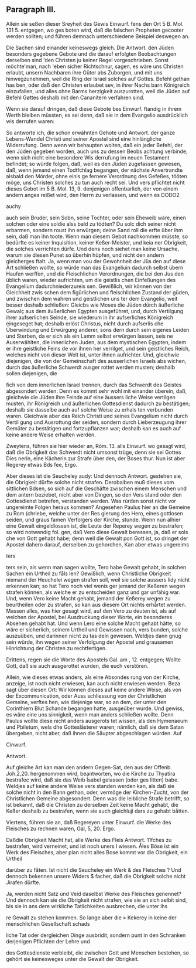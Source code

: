 

<!-- seite 683 -->

Paragraph III.
--------------

Allein sie seßen dieser Sreyheit des Gewis Einwurf. fens den Ort 5 B. Mol. 131 5. entgegen, wo ges boten wird, daß die falschen Propheten gecooter werden sollten; und führen demnach unterschiedene Beispiel deswegen an.

Die Sachen sind einander keineswegs gleich. Die Antwort. den Jüden besonders gegebene Gebote und die darauf erfolgten Beobachtungen derselben sind 'den Christen ju keiner Regel vorgeschrieben. Sonst möchte'man, nach 'eben sicher Richtschnur, sagen, es wäre uns Christen erlaubt, unsern Nachbaren ihre Güter abs Zuborgen, und mit uns hinwegzunehmen, weil die Ring der Israel solches auf Gottes. Befehl gethan has ben, oder daß den Christen erlaubet sev, in ihrer Nachs barn Königreich einzufallen, und alles ohne Barms herzigkeit auszurotten, weil die Jüden auf Befehl Gøttes deshalb mit den Cananitern verfahren sind.

Wenn sie darauf dringen, daß diese Gebote bes Einwurf. ftandig in ihrem Werth bleiben müssten, es sei denn, daß sie in dem Evangelio ausdrücklich wis derrufen waren:

So antworte ich, die schon erwähnten Gehote und Antwort. der ganze Lebens-Wandel Christi und seiner Apostel sind eine hinlängliche Widerrufung. Denn wenn wir behaupten wolten, daß ein jeder Befehl, der den Júden gegeben worden, auch uns zu dessen Beobs achtung verbinde, wenn sich nicht eine besondere Wis derrufung im neuen Testament befindet; so würde folgen, daß, weil es den Jüden zugefassen gewesen, daß, wenn jemand einen Todtfchlag begangen, der nächste Anvertrandte alsbald den Mórder, ohne einis ge fernere Verordnung des Gefeßes, tööten möge, uns Christen solches zu tun auch recht sei. Und vers pflichtet nicht dieses Gebot im 5 B. Mol. 13, 9. denjenigen offenbarlich, der von einem andern anges reißet wird, den Herrn zu verlassen, und wenn es DODO2

auchy




<!-- seite 684 -->

auch sein Bruder, sein Sobn, seine Tochter, oder sein Eheweib wäre, einen solchen oder eine soldie alss bald zu tódten? Du solc dich seiner nicht erbarmen, sondern roust ihn erwürgen; deine Sand roll die erfte über ihm sein, daß man ihn toote. Wenn man diesem Gebot nachkommen müsste, so bedürfte es keiner Inquisition, keiner Keßer-Meister, und keia ner Obrigkeit, die solches verrichten dürfe. Und dens noch siehet man keine Ursache, warum sie diesen Punet so überhin hüpfen, und nicht den andern gleicherges ftalt. Ja, wenn man vou der Gewohnheit der Jüs den auf diese Art schließen wollte, so würde man das Evangeliuin dadurch selbst übern Haufen werffen, und die Fleischlichen Verordnungen, die bei den Jus den üblich waren, wieder aufrichten, um die geistlis chen Einfeßungen des Evangelium dadurchniederzureis sen. Gewißlich, wir können von der Gleichheit zwis schen dem figürlichen und fleischlichen Zustand der güden, und zwischen dem wahren und geistlichen uns ter dem Evangelio, weit besser deshalb schließen: Gleicbs wie Moses die Jüden dürch äußerliche Gewalç aus dem äußerlichen Egypten ausgeführet, und, durch Vertilgung ihrer aufserlichen Seinde, sie wiederum in ihr aufserliches Königreich eingeseget hat; deshalb erlöst Christus, nicht durch aufserlis che Überwindung und Erwürgung anderer, sons dern durch sein eigenes Leiden und Sterben, da er sich als ein Lamm selbst erwürgen lassen, seis ne Auserwählten, die innerlichen Juden, aus dem mystischen Egypten, indem er ihre geistliche Feins de vor ihnen her verrilget, und sein geistliches Reich, welches nicht von dieser Welt ist, unter ihnen aufrichter. Und, gleichwie diejenigen, die von der Gemeinschaft des ausserlichen Israels abs wichen, durch das äußerliche Schwerdt ausger rottet werden musten; deshalb sollen diejenigen, die

<!-- seite 685 -->

 fich von dem innerlichen Israel trennen, durch
das Schwerdt des Geistes abgesondert werden.
Denn es kommt sehr wohl mit einander überein, daß,
gleichwie die Jüden ihre Feinde auf eine äussers
liche Weise vertilgen musten, ihr Rönigreich und
äußerlichen Gottesdienst dadurch zu bestätigen;
deshalb sie dasselbe auch auf solche Weise zu erhals
ten verbunden waren. Gleichwie aber das Reich
Christi und seines Evangelium nicht durch Vertil
gung und Ausrottung der seiden, sondern durch
Lieberzeugung ihrer Gemüter zu bestätigen und
fortzupflanzen war; deshalb kan es auch auf keine
andere Weise erhalten werden.

  Zweytens, führen sie hier wieder an, Róm. 13. alls Einwurf.
wo gesagt wird, daß die Obrigkeit das Schwerdt
nicht umsonst trüge, denn sie sei Gottes Dies
nerin, eine Kächerin zur Strafe über den, der
Boses thur. Nun ist aber Regerey etwas Bds
fee, Ergo.

Aber dieses ist die Seucheley audy: Und dennoch Antwort. gestehen sie, die Obrigkeit dürfte solche nicht strafen. Derobaiben muß dieses vom sittlichen Bdsen, so sich auf die Geschäfte zwischen einem Menschen und dem antern beziebet, nicht aber von Dingen, so den Vers stand oder den Gottesdienst betrefen, verstanden werden. Was rúrden sonst nicht vor ungereimte Folgen heraus kommen? Angesehen Paulus hier an die Gemeine zu Rom (chriebe, welche unter der Res gierung des Hero, eines gottlosen seiden, und graus famen Verfolgers der Kirche, stunde. Wenn nun alhier eine Gewalt eingeldlossen ist, die Leute der Reperey wegen zu bestrafen; so wird notwendig fol. gen, daß Vero diese Gewalt beressen, ja, daß er sols che von Gott gehabt habe; denn weil die Gewalt pon Gott ist, so dringet der Apostel dahero darauf, derselben zu gehorchen, Kan aber etwas ungereims

ters
<!-- seite 686 -->
ters sein, als wenn man sagen wollte, Tero habe Gewalt gehabt, in solchen Sachen ein Urtheil zu fåls len? Gewißlich, wenn Christliche Obrigkeit niemand der Heuchelei wegen strafen soll, weil sie solche aussers lidy nicht erkennen kan; so hat Tero noch viel wenis ger jemand der Keßeren wegen strafen können, als welche er zu entscheiden ganz und gar unfähig war. Und, wenn Vero keine Macht gehabt, jemand der Keßerey wegen zu beurtheilen oder zu strafen, so kan aus diesem Ort nichts erhårtet werden. Massen alles, was hier gesagt wird, auf den Vero zu deuten ist, als auf welchen der Apostel, bei Ausdruckung dieser Worte, ein besonderes Absehen gehabt hat. Und wenn Lero eine solche Macht gehabt hätte, so wäre er sicherlich, seinem Urtheil und Gewissen nach, vers bunden, solche auszuüben, und darinnen nicht zu tas deln gewesen. Weldjes dann gnug sein würde, ihn wegen seiner Verfolgung der Apostel und grausamen Hinrichtung der Christen zu rechtfertigen.

Drittens, regen sie die Worte des Apostels Gal. am , 12. entgegen; Wollte Gott, daß sie auch ausgerottet wurden, die euch verstören.

Allein, wie dieses etwas anders, als eine Absondes rung von der Kirche, anzeige, ist noch nicht erwiesen, kan auch nicht erwiesen werden. Beza sagt über diesen Ort: Wir können dieses auf keine andere Weise, als von der Excommunication, oder Auss schliessung von der Christlichen Gemeine, verftes hen, wie diejenige war, so an dem, der unter den Corinthiern Blut Schande begangen hatte, ausgeüber wurde. Und gewiss, es wäre eine uns sinnigkeit, wenn man anders schließen wollte. Denn Paulus wollte diese nicht anders ausgerots tet wissen, als den Hymenaeum und Pbiletum, wels dhe Gotteslåsterer waren; nämlich, daß sie dem Satan übergeben, nicht aber, daß ihnen die Såupter abgeschlagen würden. Auf

Cinwurf.

Antwort.
<!-- seite 687 -->
Auf gleiche Art kan man den andern Gegen-Sat, den aus der Offenb. Joh.2,20. hergenommen wird, beantworten, wo die Kirche zu Thyatira bestrafec wird, daß sie das Weib Ísabel gelassen (oder ges litten) babe. Weldjes auf keine andere Weise vers standen werden kan, als daß sie solche nicht in den Bann gethan, oder, vermöge der Kirchen-Zucht, von der Christlichen Gemeine abgesondert. Denn was die leibliche Strafe betrifft, so ist bekannt, daß die Christen zu derselben Zeit keine Macht gehabt, die Keßer deshalb zu bestrafen, wenn sie auch gleichluji dars zu gehabt båtten.

Viertens, führen sie an, daß Regereyen unter Einwurf. die Werke des Fleisches zu rechnen waren, Gal, 5, 20. Ergo.

Daßdie Obrigkeit Macht hat, alle Werke des Fleis Antwort. 11fches zu bestrafen, wird verneinet, und ist noch uners I wiesen. Åles Böse ist ein Werk des Fleisches, aber plan nicht alles Bose kommt vor die Obrigkeit, ein Urtheil

darüber zu fåten. Ist nicht die Seucheley ein Werk & des Fleisches ? Und dennoch bekennen unsere Widers $ facher, daß die Obrigkeit solche nicht Jirafen dürfte.

Ja, werden nicht Satz und Veid daselbst Werke des
Fleisches genennet? Und dennoch kan sie die Obrigkeit
nicht strafen, wie sie an sich selbit sind, bis sie in ans
dere wirkliche Tatlichkeiten ausbrechen, die unter ihs

re Gewalt zu stehen kommen. So lange aber die » Kekerey in keine der menschlichen Gesellschaft schads

liche Tat oder dergleichen Dinge ausbridit, sondern punt in den Schranken derjenigen Pflichten der Lehre und

des Gottesdienste verbleibt, die zwischen Gott und Menschen bestehen, so gehört sie keinesweges unter die Gewalt der Obrigkeit.
